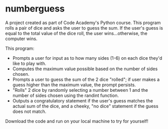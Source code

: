 # numberguess

A project created as part of Code Academy's Python course. This program rolls a pair of dice and asks the user to guess the sum. If the user's guess is equal to the total value of the dice roll, the user wins...otherwise, the computer wins. 

This program: 

* Prompts a user for input as to how many sides (1-6) on each dice they'd like to play with. 
* Computes the maximum value possible based on the number of sides chosen. 
* Prompts a user to guess the sum of the 2 dice "rolled"; if user makes a guess higher than the maximum value, the prompt persists.
* "Rolls" 2 dice by randomly selecting a number between 1 and the number of sides chosen using the randint function. 
* Outputs a congratulatory statement if the user's guess matches the actual sum of the dice, and a cheeky, "no dice" statement if the guess does not match. 

Download the code and run on your local machine to try for yourself!
